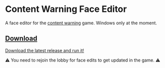 # Content Warning Face Editor
A face editor for the [content warning](https://store.steampowered.com/app/2881650/Content_Warning/) game. Windows only at the moment.


## [Download](https://github.com/stefnotch/cw-face-editor/releases)

[Download the latest release and run it!](https://github.com/stefnotch/cw-face-editor/releases)

⚠️ You need to rejoin the lobby for face edits to get updated in the game. ⚠️
